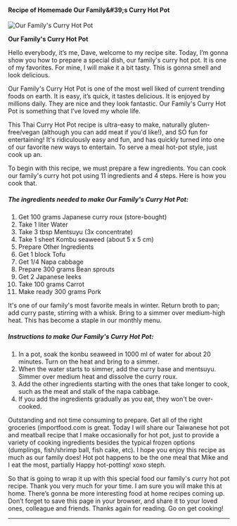             

#### Recipe of Homemade Our Family&amp;#39;s Curry Hot Pot

![Our Family's Curry Hot Pot](https://img-global.cpcdn.com/recipes/6126331120058368/751x532cq70/our-familys-curry-hot-pot-recipe-main-photo.jpg)

**Our Family's Curry Hot Pot**

Hello everybody, it’s me, Dave, welcome to my recipe site. Today, I’m gonna show you how to prepare a special dish, our family's curry hot pot. It is one of my favorites. For mine, I will make it a bit tasty. This is gonna smell and look delicious.

Our Family's Curry Hot Pot is one of the most well liked of current trending foods on earth. It is easy, it’s quick, it tastes delicious. It is enjoyed by millions daily. They are nice and they look fantastic. Our Family's Curry Hot Pot is something that I’ve loved my whole life.

This Thai Curry Hot Pot recipe is ultra-easy to make, naturally gluten-free/vegan (although you can add meat if you'd like!), and SO fun for entertaining! It's ridiculously easy and fun, and has quickly turned into one of our favorite new ways to entertain. To serve a meal hot-pot style, just cook up an.

To begin with this recipe, we must prepare a few ingredients. You can cook our family's curry hot pot using 11 ingredients and 4 steps. Here is how you cook that.

##### The ingredients needed to make Our Family's Curry Hot Pot:

1.  Get 100 grams Japanese curry roux (store-bought)
2.  Take 1 liter Water
3.  Take 3 tbsp Mentsuyu (3x concentrate)
4.  Take 1 sheet Kombu seaweed (about 5 x 5 cm)
5.  Prepare Other Ingredients
6.  Get 1 block Tofu
7.  Get 1/4 Napa cabbage
8.  Prepare 300 grams Bean sprouts
9.  Get 2 Japanese leeks
10.  Take 100 grams Carrot
11.  Make ready 300 grams Pork

It's one of our family's most favorite meals in winter. Return broth to pan; add curry paste, stirring with a whisk. Bring to a simmer over medium-high heat. This has become a staple in our monthly menu.

##### Instructions to make Our Family's Curry Hot Pot:

1.  In a pot, soak the konbu seaweed in 1000 ml of water for about 20 minutes. Turn on the heat and bring to a simmer.
2.  When the water starts to simmer, add the curry base and mentsuyu. Simmer over medium heat and dissolve the curry roux.
3.  Add the other ingredients starting with the ones that take longer to cook, such as the meat and stalk of the napa cabbage.
4.  If you add the ingredients gradually as you eat, they won't be over-cooked.

Outstanding and not time consuming to prepare. Get all of the right groceries (importfood.com is great. Today I will share our Taiwanese hot pot and meatball recipe that I make occasionally for hot pot, just to provide a variety of cooking ingredients besides the typical frozen options (dumplings, fish/shrimp ball, fish cake, etc). I hope you enjoy this recipe as much as our family does! Hot pot happens to be the one meal that Mike and I eat the most, partially Happy hot-potting! xoxo steph.

So that is going to wrap it up with this special food our family's curry hot pot recipe. Thank you very much for your time. I am sure you will make this at home. There’s gonna be more interesting food at home recipes coming up. Don’t forget to save this page in your browser, and share it to your loved ones, colleague and friends. Thanks again for reading. Go on get cooking!

* * *